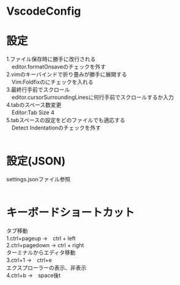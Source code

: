 # VscodeConfig<br>

# 設定<br>
1.ファイル保存時に勝手に改行される<br>
　editor.formatOnsaveのチェックを外す<br>
2.vimのキーバインドで折り畳みが勝手に展開する<br>
　Vim:Foldfixのにチェックを入れる<br>
3.最終行手前でスクロール<br>
　editor.cursorSurroundingLinesに何行手前でスクロールするか入力<br>
4.tabのスペース数変更<br>
　Editor:Tab Size 4<br>
5.tabスペースの設定をどのファイルでも適応する<br>
　Detect Indentationのチェックを外す<br>
<br>
# 設定(JSON)<br>
settings.jsonファイル参照<br>
<br>
# キーボードショートカット<br>
タブ移動<br>
1.ctrl+pageup →　ctrl + left<br>
2.ctrl+pagedown → ctrl + right<br>
ターミナルからエディタ移動<br>
3.ctrl+1 →　ctrl+e<br>
エクスプローラーの表示、非表示<br>
4.ctrl+b →　space後t<br>
